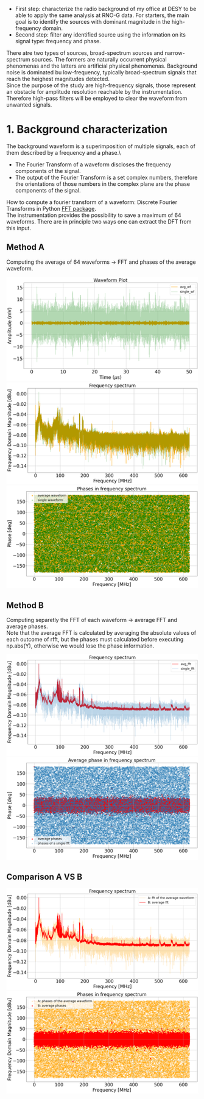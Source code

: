 - First step: characterize the radio background of my office at DESY to be able to apply the same analysis at RNO-G data.
   For starters, the main goal is to identify the sources with dominant magnitude in the high-frequency domain.
- Second step: filter any identified source using the information on its signal type: frequency and phase.

There atre two types of sources, broad-spectrum sources and narrow-spectrum sources. The formers are naturally occurrent physical phenomenas and the latters are artificial physical phenomenas.
Background noise is dominated bu low-frequency, typically broad-spectrum signals that reach the heighest magnitudes detected.\
Since the purpose of the study are high-frequency signals, those represent an obstacle for amplitude resolution reachable by the instrumentation. Therefore high-pass filters will be employed to clear the waveform from unwanted signals.

# 1. Background characterization
The background waveform is a superimposition of multiple signals, each of them described by a frequency and a phase.\
* The Fourier Transform of a waveform discloses the frequency components of the signal.
* The output of the Fourier Transform is a set complex numbers, therefore the orientations of those numbers in the complex plane are the phase components of the signal.

How to compute a fourier transform of a waveform: Discrete Fourier Transforms in Python [FFT package](https://docs.scipy.org/doc/scipy/reference/fft.html#).\
The instrumentation provides the possibility to save a maximum of 64 waveforms. There are in principle two ways one can extract the DFT from this input.

## Method A
Computing the average of 64 waveforms $\longrightarrow$ FFT and phases of the average waveform.

![Plot average waveform](070824_15.46/avg_wf_A.png)
![Plot average waveform](070824_15.46/avg_fft_A.png)
![Plot average waveform](070824_15.46/avg_phases_A.png)

## Method B
Computing separetly the FFT of each waveform $\longrightarrow$ average FFT and average phases.\
Note that the average FFT is calculated by averaging the absolute values of each outcome of rfft, but the phases must calculated before executing np.abs(Y), otherwise we would lose the phase information.

![Plot average waveform](070824_15.46/avg_fft_B.png)
![Plot average waveform](070824_15.46/avg_phases_B.png)

## Comparison A VS B

![Plot average waveform](070824_15.46/A_VS_B.png)
![Plot average waveform](070824_15.46/A_VS_B_phases.png)

